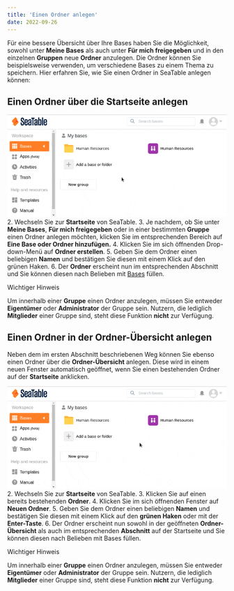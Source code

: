 ```yaml
---
title: 'Einen Ordner anlegen'
date: 2022-09-26
---
```


Für eine bessere Übersicht über Ihre Bases haben Sie die Möglichkeit, sowohl unter **Meine Bases** als auch unter **Für mich freigegeben** und in den einzelnen **Gruppen** neue **Ordner** anzulegen. Die Ordner können Sie beispielsweise verwenden, um verschiedene Bases zu einem Thema zu speichern. Hier erfahren Sie, wie Sie einen Ordner in SeaTable anlegen können:

## Einen Ordner über die Startseite anlegen

[![Einen Ordner über die Startseite anlegen](create-new-folder-via-starting-page.gif)](create-new-folder-via-starting-page.gif)2. Wechseln Sie zur **Startseite** von SeaTable. 3. Je nachdem, ob Sie unter **Meine Bases**, **Für mich freigegeben** oder in einer bestimmten **Gruppe** einen Ordner anlegen möchten, klicken Sie im entsprechenden Bereich auf **Eine Base oder Ordner hinzufügen.** 4. Klicken Sie im sich öffnenden Drop-down-Menü auf **Ordner erstellen**. 5. Geben Sie dem Ordner einen beliebigen **Namen** und bestätigen Sie diesen mit einem Klick auf den grünen Haken. 6. Der **Ordner** erscheint nun im entsprechenden Abschnitt und Sie können diesen nach Belieben mit [Bases](https://seatable.io/docs/arbeiten-mit-bases/bases/) füllen.

Wichtiger Hinweis

Um innerhalb einer **Gruppe** einen Ordner anzulegen, müssen Sie entweder **Eigentümer** oder **Administrator** der Gruppe sein. Nutzern, die lediglich **Mitglieder** einer Gruppe sind, steht diese Funktion **nicht** zur Verfügung.

## Einen Ordner in der Ordner-Übersicht anlegen

Neben dem im ersten Abschnitt beschriebenen Weg können Sie ebenso einen Ordner über die **Ordner-Übersicht** anlegen. Diese wird in einem neuen Fenster automatisch geöffnet, wenn Sie einen bestehenden Ordner auf der **Startseite** anklicken.

[![Einen Ordner in der Ordner-Übersicht anlegen](create-new-folder-via-folder-overview.gif)](create-new-folder-via-folder-overview.gif)2. Wechseln Sie zur **Startseite** von SeaTable. 3. Klicken Sie auf einen bereits bestehenden **Ordner**. 4. Klicken Sie im sich öffnenden Fenster auf **Neuen Ordner**. 5. Geben Sie dem Ordner einen beliebigen **Namen** und bestätigen Sie diesen mit einem Klick auf den **grünen Haken** oder mit der **Enter-Taste**. 6. Der Ordner erscheint nun sowohl in der geöffneten **Ordner-Übersicht** als auch im entsprechenden **Abschnitt** auf der Startseite und Sie können diesen nach Belieben mit Bases füllen.

Wichtiger Hinweis

Um innerhalb einer **Gruppe** einen Ordner anzulegen, müssen Sie entweder **Eigentümer** oder **Administrator** der Gruppe sein. Nutzern, die lediglich **Mitglieder** einer Gruppe sind, steht diese Funktion **nicht** zur Verfügung.

